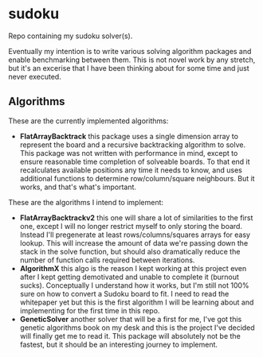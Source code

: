 # sudoku

Repo containing my sudoku solver(s).

Eventually my intention is to write various solving algorithm packages and enable benchmarking between them. This is not novel
work by any stretch, but it's an excerise that I have been thinking about for some time and just never executed. 

## Algorithms

These are the currently implemented algorithms:

* **FlatArrayBacktrack** this package uses a single dimension array to represent the board and a recursive backtracking algorithm to solve. This package was not written with performance in mind, except to ensure reasonable time completion of solveable boards. To that end it recalculates available positions any time it needs to know, and uses additional functions to determine row/column/square neighbours. But it works, and that's what's important.

These are the algorithms I intend to implement:

* **FlatArrayBacktrackv2** this one will share a lot of similarities to the first one, except I will no longer restrict myself to only storing the board. Instead I'll pregenerate at least rows/columns/squares arrays for easy lookup. This will increase the amount of data we're passing down the stack in the solve function, but should also dramatically reduce the number of function calls required between iterations.
* **AlgorithmX** this algo is the reason I kept working at this project even after I kept getting demotivated and unable to complete it (burnout sucks). Conceptually I understand how it works, but I'm still not 100% sure on how to convert a Sudoku board to fit. I need to read the whitepaper yet but this is the first algorithm I will be learning about and implementing for the first time in this repo.
* **GeneticSolver** another solver that will be a first for me, I've got this genetic algorithms book on my desk and this is the project I've decided will finally get me to read it. This package will absolutely not be the fastest, but it should be an interesting journey to implement.
